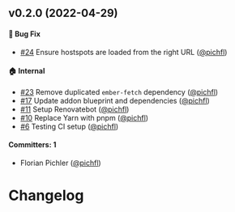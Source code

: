 
## v0.2.0 (2022-04-29)

#### :bug: Bug Fix
* [#24](https://github.com/Mainmatter/ember-hotspots/pull/24) Ensure hostspots are loaded from the right URL ([@pichfl](https://github.com/pichfl))

#### :house: Internal
* [#23](https://github.com/Mainmatter/ember-hotspots/pull/23) Remove duplicated `ember-fetch` dependency ([@pichfl](https://github.com/pichfl))
* [#17](https://github.com/Mainmatter/ember-hotspots/pull/17) Update addon blueprint and dependencies ([@pichfl](https://github.com/pichfl))
* [#11](https://github.com/Mainmatter/ember-hotspots/pull/11) Setup Renovatebot ([@pichfl](https://github.com/pichfl))
* [#10](https://github.com/Mainmatter/ember-hotspots/pull/10) Replace Yarn with pnpm ([@pichfl](https://github.com/pichfl))
* [#6](https://github.com/Mainmatter/ember-hotspots/pull/6) Testing CI setup ([@pichfl](https://github.com/pichfl))

#### Committers: 1
- Florian Pichler ([@pichfl](https://github.com/pichfl))

# Changelog
